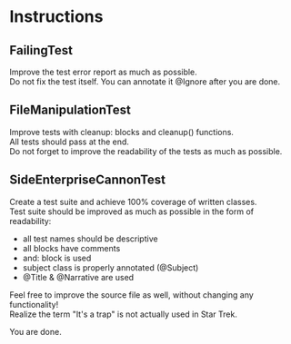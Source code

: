 # Instructions

## FailingTest

Improve the test error report as much as possible.  
Do not fix the test itself. You can annotate it @Ignore after you are done.

## FileManipulationTest

Improve tests with cleanup: blocks and cleanup() functions.  
All tests should pass at the end.  
Do not forget to improve the readability of the tests as much as possible.

## SideEnterpriseCannonTest

Create a test suite and achieve 100% coverage of written classes.   
Test suite should be improved as much as possible in the form of readability:
  - all test names should be descriptive
  - all blocks have comments
  - and: block is used
  - subject class is properly annotated (@Subject)
  - @Title & @Narrative are used  
  
Feel free to improve the source file as well, without changing any functionality!  
Realize the term "It's a trap" is not actually used in Star Trek.

You are done.